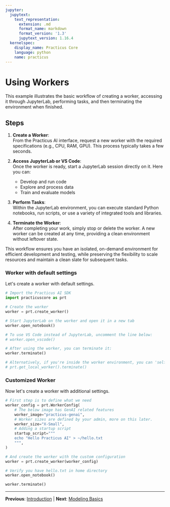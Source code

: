 ```yaml
---
jupyter:
  jupytext:
    text_representation:
      extension: .md
      format_name: markdown
      format_version: '1.3'
      jupytext_version: 1.16.4
  kernelspec:
    display_name: Practicus Core
    language: python
    name: practicus
---
```


<!-- #region -->
# Using Workers

This example illustrates the basic workflow of creating a worker, accessing it through JupyterLab, performing tasks, and then terminating the environment when finished.

## Steps

1. **Create a Worker**:  
   From the Practicus AI interface, request a new worker with the required specifications (e.g., CPU, RAM, GPU). This process typically takes a few seconds.

2. **Access JupyterLab or VS Code**:  
   Once the worker is ready, start a JupyterLab session directly on it. Here you can:
   - Develop and run code
   - Explore and process data
   - Train and evaluate models

3. **Perform Tasks**:  
   Within the JupyterLab environment, you can execute standard Python notebooks, run scripts, or use a variety of integrated tools and libraries.

4. **Terminate the Worker**:  
   After completing your work, simply stop or delete the worker. A new worker can be created at any time, providing a clean environment without leftover state.

This workflow ensures you have an isolated, on-demand environment for efficient development and testing, while preserving the flexibility to scale resources and maintain a clean slate for subsequent tasks.


### Worker with default settings

Let's create a worker with default settings.
<!-- #endregion -->

```python
# Import the Practicus AI SDK
import practicuscore as prt
```

```python
# Create the worker
worker = prt.create_worker()
```

```python
# Start JupyterLab on the worker and open it in a new tab
worker.open_notebook()

# To use VS Code instead of JupyterLab, uncomment the line below:
# worker.open_vscode()
```

```python
# After using the worker, you can terminate it:
worker.terminate()

# Alternatively, if you're inside the worker environment, you can 'self-terminate' by running:
# prt.get_local_worker().terminate()
```

### Customized Worker

Now let's create a worker with additional settings.

```python
# First step is to define what we need
worker_config = prt.WorkerConfig(
    # The below image has GenAI related features
    worker_image="practicus-genai",
    # Worker sizes are defined by your admin, more on this later.
    worker_size="X-Small",
    # Adding a startup script
    startup_script="""
    echo "Hello Practicus AI" > ~/hello.txt
    """,
)

# And create the worker with the custom configuration
worker = prt.create_worker(worker_config)
```

```python
# Verify you have hello.txt in home directory
worker.open_notebook()
```

```python
worker.terminate()
```


---

**Previous**: [Introduction](introduction.md) | **Next**: [Modeling Basics](../modeling/basics/modeling-basics.md)
